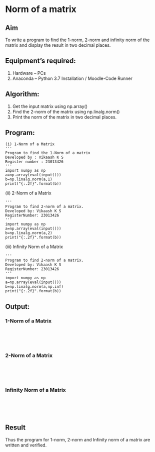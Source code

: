 # Norm of a matrix
## Aim
To write a program to find the 1-norm, 2-norm and infinity norm of the matrix and display the result in two decimal places.
## Equipment’s required:
1.	Hardware – PCs
2.	Anaconda – Python 3.7 Installation / Moodle-Code Runner
## Algorithm:
1. Get the input matrix using np.array()   
2. Find the 2-norm of the matrix using np.linalg.norm()
3. Print the norm of the matrix in two decimal places.
## Program:
```
(i) 1-Norm of a Matrix
'''
Program to find the 1-Norm of a matrix
Developed by : Vikaash K S
Register number : 23013426
'''
import numpy as np
a=np.array(eval(input()))
b=np.linalg.norm(a,1)
print("{:.2f}".format(b))
```
(ii) 2-Norm of a Matrix
```
'''
Program to find 2-norm of a matrix.
Developed by: Vikaash K S
RegisterNumber: 23013426
'''
import numpy as np
a=np.array(eval(input()))
b=np.linalg.norm(a,2)
print("{:.2f}".format(b))
```
(iii) Infinity Norm of a Matrix
```
'''
Program to find 2-norm of a matrix.
Developed by: Vikaash K S
RegisterNumber: 23013426
'''
import numpy as np
a=np.array(eval(input()))
b=np.linalg.norm(a,np.inf)
print("{:.2f}".format(b))
```
## Output:
### 1-Norm of a Matrix
<br>
<br>
<br>

### 2-Norm of a Matrix
<br>
<br>
<br>

### Infinity Norm of a Matrix
<br>
<br>
<br>

## Result
Thus the program for 1-norm, 2-norm and Infinity norm of a matrix are written and verified.
